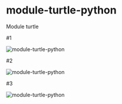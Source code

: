 # module-turtle-python
Module turtle

#1

![module-turtle-python](https://github.com/TatianaMatveeva/module-turtle-python/blob/main/figure%201.png "module-turtle-python #1")

#2

![module-turtle-python](https://github.com/TatianaMatveeva/module-turtle-python/blob/main/figure%202.png "module-turtle-python #2")

#3

![module-turtle-python](https://github.com/TatianaMatveeva/module-turtle-python/blob/main/figure3.png "module-turtle-python #3")
